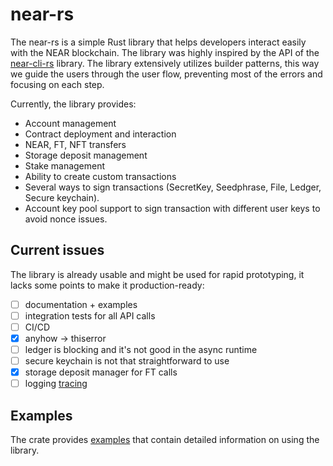 # near-rs
The near-rs is a simple Rust library that helps developers interact easily with the NEAR blockchain. The library was highly inspired by the API of the [near-cli-rs](https://github.com/near/near-cli-rs) library. The library extensively utilizes builder patterns, this way we guide the users through the user flow, preventing most of the errors and focusing on each step.

Currently, the library provides:
* Account management
* Contract deployment and interaction
* NEAR, FT, NFT transfers
* Storage deposit management
* Stake management
* Ability to create custom transactions
* Several ways to sign transactions (SecretKey, Seedphrase, File, Ledger, Secure keychain).
* Account key pool support to sign transaction with different user keys to avoid nonce issues.

## Current issues

The library is already usable and might be used for rapid prototyping, it lacks some points to make it production-ready:
- [ ] documentation + examples
- [ ] integration tests for all API calls
- [ ] CI/CD
- [x] anyhow -> thiserror
- [ ] ledger is blocking and it's not good in the async runtime
- [ ] secure keychain is not that straightforward to use
- [x] storage deposit manager for FT calls 
- [ ] logging [tracing](https://github.com/tokio-rs/tracing)

## Examples
The crate provides [examples](./examples/) that contain detailed information on using the library.
 